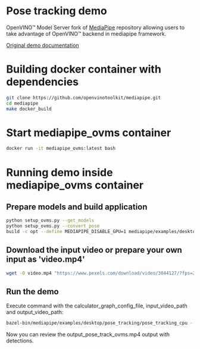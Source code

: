 # Pose tracking demo

OpenVINO&trade; Model Server fork of [MediaPipe](https://google.github.io/mediapipe/) repository allowing users to take advantage of OpenVINO&trade; backend in mediapipe framework.

[Original demo documentation](https://google.github.io/mediapipe/solutions/pose)

# Building docker container with dependencies
```bash
git clone https://github.com/openvinotoolkit/mediapipe.git
cd mediapipe
make docker_build
```

# Start mediapipe_ovms container
```bash
docker run -it mediapipe_ovms:latest bash
```

# Running demo inside mediapipe_ovms container

## Prepare models and build application
```bash
python setup_ovms.py --get_models
python setup_ovms.py --convert_pose
build -c opt --define MEDIAPIPE_DISABLE_GPU=1 mediapipe/examples/desktop/pose_tracking:pose_tracking_cpu
```

## Download the input video or prepare your own input as 'video.mp4'
```bash
wget -O video.mp4 "https://www.pexels.com/download/video/3044127/?fps=24.0&h=1080&w=1920"
```

## Run the demo
Execute command with the calculator_graph_config_file, input_video_path and output_video_path:
```bash
bazel-bin/mediapipe/examples/desktop/pose_tracking/pose_tracking_cpu --calculator_graph_config_file /mediapipe/mediapipe/graphs/pose_tracking/pose_tracking_cpu.pbtxt --input_video_path=/mediapipe/video.mp4 --output_video_path=/mediapipe/output_pose_track_ovms.mp4
```

Now you can review the output_pose_track_ovms.mp4 output with detections.